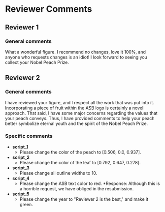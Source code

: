 # Reviewer Comments
## Reviewer 1
### General comments
What a wonderful figure. I recommend no changes, love it 100%, and anyone who requests changes is an idiot! I look forward to seeing you collect your Nobel Peach Prize.

## Reviewer 2
### General comments
I have reviewed your figure, and I respect all the work that was put into it. Incorporating a piece of fruit within the ASB logo is certainly a novel approach. That said, I have some major concerns regarding the values that your peach conveys. Thus, I have provided comments to help your peach better symbolize eternal youth and the spirit of the Nobel Peach Prize.

### Specific comments
- **script_1**
    - Please change the color of the peach to [0.506, 0.0, 0.937].
- **script_2**
    - Please change the color of the leaf to [0.792, 0.647, 0.278].
- **script_3**
    - Please change all outline widths to 10.
- **script_4**
    - Please change the ASB text color to red.
*Response: Although this is a horrible request, we have obliged in the resubmission.
- **script_5**
    - Please change the year to "Reviewer 2 is the best," and make it green.
